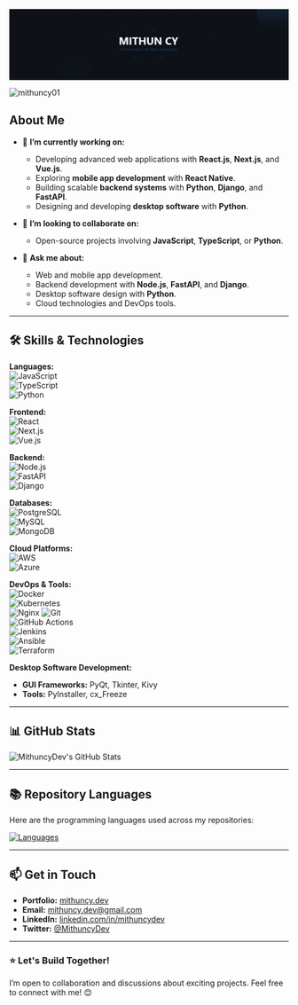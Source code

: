 <img align="center" src="./github-cover.jpg" alt="cover"/>

<p align="left">
  <img
    src="https://komarev.com/ghpvc/?username=mithuncy01&label=Profile%20views&color=0e75b6&style=flat"
    alt="mithuncy01"
  />
</p>

<h2>About Me </h2>

- 🔭 **I’m currently working on:**  
  - Developing advanced web applications with **React.js**, **Next.js**, and **Vue.js**.  
  - Exploring **mobile app development** with **React Native**.  
  - Building scalable **backend systems** with **Python**, **Django**, and **FastAPI**.  
  - Designing and developing **desktop software** with **Python**.  

- 👯 **I’m looking to collaborate on:**  
  - Open-source projects involving **JavaScript**, **TypeScript**, or **Python**.  

- 💬 **Ask me about:**  
  - Web and mobile app development.  
  - Backend development with **Node.js**, **FastAPI**, and **Django**.  
  - Desktop software design with **Python**.  
  - Cloud technologies and DevOps tools.  

---

## 🛠️ Skills & Technologies  

  **Languages:**  
![JavaScript](https://img.shields.io/badge/-JavaScript-F7DF1E?logo=javascript&logoColor=black&style=flat)  
![TypeScript](https://img.shields.io/badge/-TypeScript-3178C6?logo=typescript&logoColor=white&style=flat)  
![Python](https://img.shields.io/badge/-Python-3776AB?logo=python&logoColor=white&style=flat)  

**Frontend:**  
![React](https://img.shields.io/badge/-React-61DAFB?logo=react&logoColor=white&style=flat)  
![Next.js](https://img.shields.io/badge/-Next.js-000000?logo=next.js&logoColor=white&style=flat)  
![Vue.js](https://img.shields.io/badge/-Vue.js-4FC08D?logo=vue.js&logoColor=white&style=flat)  

**Backend:**  
![Node.js](https://img.shields.io/badge/-Node.js-339933?logo=node.js&logoColor=white&style=flat)  
![FastAPI](https://img.shields.io/badge/-FastAPI-009688?logo=fastapi&logoColor=white&style=flat)  
![Django](https://img.shields.io/badge/-Django-092E20?logo=django&logoColor=white&style=flat)  

**Databases:**  
![PostgreSQL](https://img.shields.io/badge/-PostgreSQL-336791?logo=postgresql&logoColor=white&style=flat)  
![MySQL](https://img.shields.io/badge/-MySQL-4479A1?logo=mysql&logoColor=white&style=flat)  
![MongoDB](https://img.shields.io/badge/-MongoDB-47A248?logo=mongodb&logoColor=white&style=flat)  

**Cloud Platforms:**  
![AWS](https://img.shields.io/badge/-AWS-232F3E?logo=amazon-aws&logoColor=white&style=flat)  
![Azure](https://img.shields.io/badge/-Azure-0078D4?logo=microsoft-azure&logoColor=white&style=flat)  

**DevOps & Tools:**  
![Docker](https://img.shields.io/badge/-Docker-2496ED?logo=docker&logoColor=white&style=flat)  
![Kubernetes](https://img.shields.io/badge/-Kubernetes-326CE5?logo=kubernetes&logoColor=white&style=flat)  
![Nginx](https://img.shields.io/badge/-Nginx-009639?logo=nginx&logoColor=white&style=flat)
![Git](https://img.shields.io/badge/-Git-F05032?logo=git&logoColor=white&style=flat)  
![GitHub Actions](https://img.shields.io/badge/-GitHub%20Actions-2088FF?logo=github-actions&logoColor=white&style=flat)  
![Jenkins](https://img.shields.io/badge/-Jenkins-D24939?logo=jenkins&logoColor=white&style=flat)  
![Ansible](https://img.shields.io/badge/-Ansible-EE0000?logo=ansible&logoColor=white&style=flat)  
![Terraform](https://img.shields.io/badge/-Terraform-7B42BC?logo=terraform&logoColor=white&style=flat)  


**Desktop Software Development:**  
- **GUI Frameworks:** PyQt, Tkinter, Kivy  
- **Tools:** PyInstaller, cx_Freeze  

---

## 📊 GitHub Stats  

![MithuncyDev's GitHub Stats](https://github-readme-stats.vercel.app/api?username=MithuncyDev&show_icons=true&theme=radical)  

---

## 📚 Repository Languages  

Here are the programming languages used across my repositories:  

[![Languages](https://github-readme-stats.vercel.app/api/top-langs/?username=MithuncyDev&hide=html,css&langs_count=6&theme=radical)](https://github.com/MithuncyDev?tab=repositories)  

---

## 📫 Get in Touch  

- **Portfolio:** [mithuncy.dev](#)  
- **Email:** [mithuncy.dev@gmail.com](mailto:mithuncy.dev@gmail.com)  
- **LinkedIn:** [linkedin.com/in/mithuncydev](#)  
- **Twitter:** [@MithuncyDev](https://twitter.com/MithuncyDev)  

---

### ⭐ Let's Build Together!  
I’m open to collaboration and discussions about exciting projects. Feel free to connect with me! 😊  


